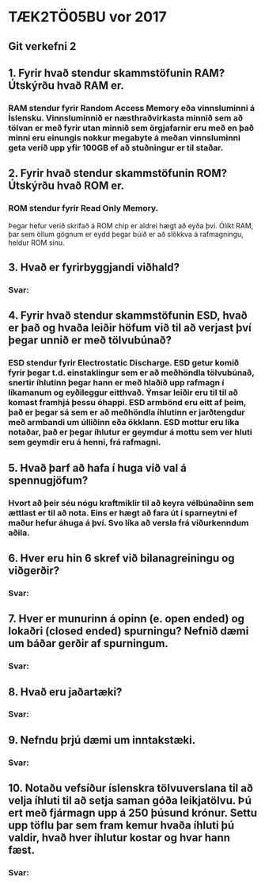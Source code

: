 # TÆK2TÖ05BU vor 2017
## Git verkefni 2
## 1. Fyrir hvað stendur skammstöfunin RAM? Útskýrðu hvað RAM er.
### RAM stendur fyrir Random Access Memory eða vinnsluminni á Íslensku. Vinnsluminnið er næsthraðvirkasta minnið sem að tölvan er með fyrir utan minnið sem örgjafarnir eru með en það minni eru einungis nokkur megabyte á meðan vinnsluminni geta verið upp yfir 100GB ef að stuðningur er til staðar.
## 2. Fyrir hvað stendur skammstöfunin ROM? Útskýrðu hvað ROM er.
### ROM stendur fyrir Read Only Memory.
Þegar hefur verið skrifað á ROM chip er aldrei hægt að eyða því. Ólíkt RAM, þar sem öllum gögnum er eydd þegar búið er að slökkva á rafmagningu, heldur ROM sínu. 
## 3. Hvað er fyrirbyggjandi viðhald?
### Svar:
## 4. Fyrir hvað stendur skammstöfunin ESD, hvað er það og hvaða leiðir höfum við til að verjast því þegar unnið er með tölvubúnað?
### ESD stendur fyrir Electrostatic Discharge. ESD getur komið fyrir þegar t.d. einstaklingur sem er að meðhöndla tölvubúnað, snertir íhlutinn þegar hann er með hlaðið upp rafmagn í líkamanum og eyðileggur eitthvað. Ýmsar leiðir eru til til að komast framhjá þessu óhappi. ESD armbönd eru eitt af þeim, það er þegar sá sem er að meðhöndla íhlutinn er jarðtengdur með armbandi um úlliðinn eða ökklann. **ESD mottur** eru líka notaðar, það er þegar íhlutur er geymdur á mottu sem ver hluti sem geymdir eru á henni, frá rafmagni.
## 5. Hvað þarf að hafa í huga við val á spennugjöfum?
### Hvort að þeir séu nógu kraftmiklir til að keyra vélbúnaðinn sem ættlast er til að nota. Eins er hægt að fara út í sparneytni ef maður hefur áhuga á því. Svo líka að versla frá viðurkenndum aðila.
## 6. Hver eru hin 6 skref við bilanagreiningu og viðgerðir?
### Svar:
## 7. Hver er munurinn á opinn (e. open ended) og lokaðri (closed ended) spurningu? Nefnið dæmi um báðar gerðir af spurningum.
### Svar:
## 8. Hvað eru jaðartæki?
### Svar:
## 9. Nefndu þrjú dæmi um inntakstæki.
### Svar:
## 10. Notaðu vefsíður íslenskra tölvuverslana til að velja íhluti til að setja saman góða leikjatölvu. Þú ert með fjármagn upp á 250 þúsund krónur. Settu upp töflu þar sem fram kemur hvaða íhluti þú valdir, hvað hver íhlutur kostar og hvar hann fæst.
### Svar: